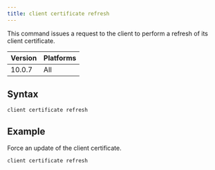 ```yaml
---
title: client certificate refresh
---
```


This command issues a request to the client to perform a refresh of its client certificate.

Version | Platforms
--- | ---
10.0.7 | All

## Syntax

    client certificate refresh

## Example

Force an update of the client certificate.

```actionscript
client certificate refresh
```
